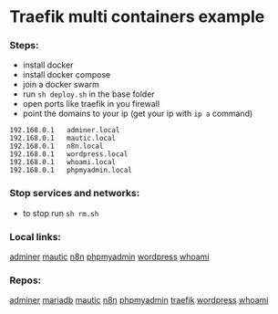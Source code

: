 # Traefik multi containers example

### Steps:

- install docker
- install docker compose
- join a docker swarm
- run `sh deploy.sh` in the base folder
- open ports like traefik in you firewall
- point the domains to your ip (get your ip with `ip a` command)

```
192.168.0.1   adminer.local
192.168.0.1   mautic.local
192.168.0.1   n8n.local
192.168.0.1   wordpress.local
192.168.0.1   whoami.local
192.168.0.1   phpmyadmin.local

```

### Stop services and networks:

- to stop run `sh rm.sh`



### Local links:

[adminer](http://adminer.local)
[mautic](http://mautic.local)
[n8n](http://n8n.local)
[phpmyadmin](http://phpmyadmin.local)
[wordpress](http://wordpress.local)
[whoami](http://whoami.local)

### Repos:

[adminer](https://hub.docker.com/_/adminer/)
[mariadb](https://hub.docker.com/_/mariadb)
[mautic](https://hub.docker.com/r/mautic/mautic)
[n8n](https://hub.docker.com/r/n8nio/n8n)
[phpmyadmin](https://hub.docker.com/_/phpmyadmin)
[traefik](https://hub.docker.com/_/traefik)
[wordpress](https://hub.docker.com/_/wordpress)
[whoami](https://hub.docker.com/r/containous/whoami)